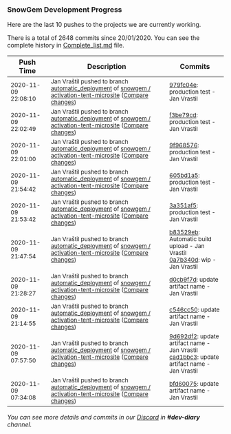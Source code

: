
### SnowGem Development Progress

Here are the last 10 pushes to the projects we are currently working.

There is a total of 2648 commits since 20/01/2020. You can see the complete history in
 [Complete_list.md](Complete_list.md) file.

| Push Time | Description | Commits |
| --- | --- | --- |
| <sub>2020-11-09 22:08:10</sub> | <sub>Jan Vraštil pushed to branch [automatic\_deployment](https://gitlab.com/snowgem/activation-tent-microsite/commits/automatic_deployment) of [snowgem / activation\-tent\-microsite](https://gitlab.com/snowgem/activation-tent-microsite) ([Compare changes](https://gitlab.com/snowgem/activation-tent-microsite/compare/f3be79cda4b45f0077f10de8228407d46ddf3816...979fc04e8c3635b6f36e07a9fd09848aadd3136d))</sub> | <sub>[979fc04e](https://gitlab.com/snowgem/activation-tent-microsite/-/commit/979fc04e8c3635b6f36e07a9fd09848aadd3136d): production test - Jan Vrastil</sub> |
| <sub>2020-11-09 22:02:49</sub> | <sub>Jan Vraštil pushed to branch [automatic\_deployment](https://gitlab.com/snowgem/activation-tent-microsite/commits/automatic_deployment) of [snowgem / activation\-tent\-microsite](https://gitlab.com/snowgem/activation-tent-microsite) ([Compare changes](https://gitlab.com/snowgem/activation-tent-microsite/compare/9f9685764e32cad3646821d18e385a3d1333391e...f3be79cda4b45f0077f10de8228407d46ddf3816))</sub> | <sub>[f3be79cd](https://gitlab.com/snowgem/activation-tent-microsite/-/commit/f3be79cda4b45f0077f10de8228407d46ddf3816): production test - Jan Vrastil</sub> |
| <sub>2020-11-09 22:01:00</sub> | <sub>Jan Vraštil pushed to branch [automatic\_deployment](https://gitlab.com/snowgem/activation-tent-microsite/commits/automatic_deployment) of [snowgem / activation\-tent\-microsite](https://gitlab.com/snowgem/activation-tent-microsite) ([Compare changes](https://gitlab.com/snowgem/activation-tent-microsite/compare/605bd1a525e3a368d8ed7ade70f84482e59c549c...9f9685764e32cad3646821d18e385a3d1333391e))</sub> | <sub>[9f968576](https://gitlab.com/snowgem/activation-tent-microsite/-/commit/9f9685764e32cad3646821d18e385a3d1333391e): production test - Jan Vrastil</sub> |
| <sub>2020-11-09 21:54:42</sub> | <sub>Jan Vraštil pushed to branch [automatic\_deployment](https://gitlab.com/snowgem/activation-tent-microsite/commits/automatic_deployment) of [snowgem / activation\-tent\-microsite](https://gitlab.com/snowgem/activation-tent-microsite) ([Compare changes](https://gitlab.com/snowgem/activation-tent-microsite/compare/3a351af5660ae5e84a3feeb775c29773bd47fb14...605bd1a525e3a368d8ed7ade70f84482e59c549c))</sub> | <sub>[605bd1a5](https://gitlab.com/snowgem/activation-tent-microsite/-/commit/605bd1a525e3a368d8ed7ade70f84482e59c549c): production test - Jan Vrastil</sub> |
| <sub>2020-11-09 21:53:42</sub> | <sub>Jan Vraštil pushed to branch [automatic\_deployment](https://gitlab.com/snowgem/activation-tent-microsite/commits/automatic_deployment) of [snowgem / activation\-tent\-microsite](https://gitlab.com/snowgem/activation-tent-microsite) ([Compare changes](https://gitlab.com/snowgem/activation-tent-microsite/compare/0a7b340d4993c78c44088dea3b2145c7e5548d74...3a351af5660ae5e84a3feeb775c29773bd47fb14))</sub> | <sub>[3a351af5](https://gitlab.com/snowgem/activation-tent-microsite/-/commit/3a351af5660ae5e84a3feeb775c29773bd47fb14): production test - Jan Vrastil</sub> |
| <sub>2020-11-09 21:47:54</sub> | <sub>Jan Vraštil pushed to branch [automatic\_deployment](https://gitlab.com/snowgem/activation-tent-microsite/commits/automatic_deployment) of [snowgem / activation\-tent\-microsite](https://gitlab.com/snowgem/activation-tent-microsite) ([Compare changes](https://gitlab.com/snowgem/activation-tent-microsite/compare/d0cb9f7d81999ea32b5289e419247f6a276b856d...0a7b340d4993c78c44088dea3b2145c7e5548d74))</sub> | <sub>[b83529eb](https://gitlab.com/snowgem/activation-tent-microsite/-/commit/b83529eb15a7aef60472a847b0eb70afb815d36b): Automatic build upload - Jan Vrastil<br>[0a7b340d](https://gitlab.com/snowgem/activation-tent-microsite/-/commit/0a7b340d4993c78c44088dea3b2145c7e5548d74): wip - Jan Vrastil</sub> |
| <sub>2020-11-09 21:28:27</sub> | <sub>Jan Vraštil pushed to branch [automatic\_deployment](https://gitlab.com/snowgem/activation-tent-microsite/commits/automatic_deployment) of [snowgem / activation\-tent\-microsite](https://gitlab.com/snowgem/activation-tent-microsite) ([Compare changes](https://gitlab.com/snowgem/activation-tent-microsite/compare/c546cc5001ccdf4be15cdb363375327ba177ae0a...d0cb9f7d81999ea32b5289e419247f6a276b856d))</sub> | <sub>[d0cb9f7d](https://gitlab.com/snowgem/activation-tent-microsite/-/commit/d0cb9f7d81999ea32b5289e419247f6a276b856d): update artifact name - Jan Vrastil</sub> |
| <sub>2020-11-09 21:14:55</sub> | <sub>Jan Vraštil pushed to branch [automatic\_deployment](https://gitlab.com/snowgem/activation-tent-microsite/commits/automatic_deployment) of [snowgem / activation\-tent\-microsite](https://gitlab.com/snowgem/activation-tent-microsite) ([Compare changes](https://gitlab.com/snowgem/activation-tent-microsite/compare/cad1bbc369467c1ecd669f0bdcd237f6fc66e6a1...c546cc5001ccdf4be15cdb363375327ba177ae0a))</sub> | <sub>[c546cc50](https://gitlab.com/snowgem/activation-tent-microsite/-/commit/c546cc5001ccdf4be15cdb363375327ba177ae0a): update artifact name - Jan Vrastil</sub> |
| <sub>2020-11-09 07:57:50</sub> | <sub>Jan Vraštil pushed to branch [automatic\_deployment](https://gitlab.com/snowgem/activation-tent-microsite/commits/automatic_deployment) of [snowgem / activation\-tent\-microsite](https://gitlab.com/snowgem/activation-tent-microsite) ([Compare changes](https://gitlab.com/snowgem/activation-tent-microsite/compare/bfd6007503588983cb7e57c4f08af62327300577...cad1bbc369467c1ecd669f0bdcd237f6fc66e6a1))</sub> | <sub>[9d692df2](https://gitlab.com/snowgem/activation-tent-microsite/-/commit/9d692df2e3cfd7dc4d9abc4beec032a6aa08e236): update artifact name - Jan Vrastil<br>[cad1bbc3](https://gitlab.com/snowgem/activation-tent-microsite/-/commit/cad1bbc369467c1ecd669f0bdcd237f6fc66e6a1): update artifact name - Jan Vrastil</sub> |
| <sub>2020-11-09 07:34:08</sub> | <sub>Jan Vraštil pushed to branch [automatic\_deployment](https://gitlab.com/snowgem/activation-tent-microsite/commits/automatic_deployment) of [snowgem / activation\-tent\-microsite](https://gitlab.com/snowgem/activation-tent-microsite) ([Compare changes](https://gitlab.com/snowgem/activation-tent-microsite/compare/1a0d0368520e960d627ec518d14328f519cbfbb7...bfd6007503588983cb7e57c4f08af62327300577))</sub> | <sub>[bfd60075](https://gitlab.com/snowgem/activation-tent-microsite/-/commit/bfd6007503588983cb7e57c4f08af62327300577): update artifact name - Jan Vrastil</sub> |

_You can see more details and commits in our [Discord](https://discord.gg/zumGnbg) in **#dev-diary** channel._
